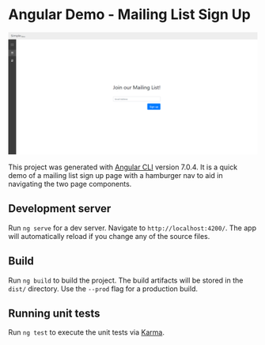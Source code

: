 [screenshot]: https://github.com/Projkt-James/angular-demo/blob/master/src/assets/screenshot.png?raw=true "Project Screenshot"
# Angular Demo - Mailing List Sign Up
![alt text][screenshot]

This project was generated with [Angular CLI](https://github.com/angular/angular-cli) version 7.0.4. It is a quick demo of a mailing list sign up page with a hamburger nav to aid in navigating the two page components. 

## Development server

Run `ng serve` for a dev server. Navigate to `http://localhost:4200/`. The app will automatically reload if you change any of the source files.

## Build

Run `ng build` to build the project. The build artifacts will be stored in the `dist/` directory. Use the `--prod` flag for a production build.

## Running unit tests

Run `ng test` to execute the unit tests via [Karma](https://karma-runner.github.io).
